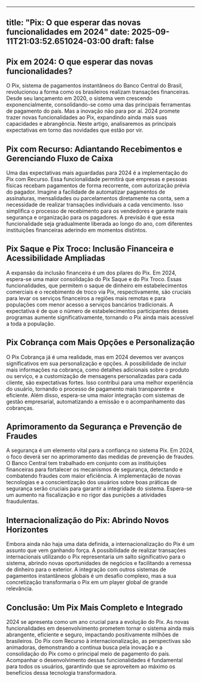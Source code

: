 
---
title: "Pix: O que esperar das novas funcionalidades em 2024"
date: 2025-09-11T21:03:52.651024-03:00
draft: false
---

## Pix em 2024: O que esperar das novas funcionalidades?

O Pix, sistema de pagamentos instantâneos do Banco Central do Brasil, revolucionou a forma como os brasileiros realizam transações financeiras.  Desde seu lançamento em 2020, o sistema vem crescendo exponencialmente, consolidando-se como uma das principais ferramentas de pagamento do país.  Mas a inovação não para por aí.  2024 promete trazer novas funcionalidades ao Pix, expandindo ainda mais suas capacidades e abrangência.  Neste artigo, analisaremos as principais expectativas em torno das novidades que estão por vir.

## Pix com Recurso: Adiantando Recebimentos e Gerenciando Fluxo de Caixa

Uma das expectativas mais aguardadas para 2024 é a implementação do Pix com Recurso.  Essa funcionalidade permitirá que empresas e pessoas físicas recebam pagamentos de forma recorrente, com autorização prévia do pagador.  Imagine a facilidade de automatizar pagamentos de assinaturas, mensalidades ou parcelamentos diretamente na conta, sem a necessidade de realizar transações individuais a cada vencimento.  Isso simplifica o processo de recebimento para os vendedores e garante mais segurança e organização para os pagadores. A previsão é que essa funcionalidade seja gradualmente liberada ao longo do ano, com diferentes instituições financeiras aderindo em momentos distintos.

## Pix Saque e Pix Troco: Inclusão Financeira e Acessibilidade Ampliadas

A expansão da inclusão financeira é um dos pilares do Pix.  Em 2024, espera-se uma maior consolidação do Pix Saque e do Pix Troco.  Essas funcionalidades, que permitem o saque de dinheiro em estabelecimentos comerciais e o recebimento de troco via Pix, respectivamente, são cruciais para levar os serviços financeiros a regiões mais remotas e para populações com menor acesso a serviços bancários tradicionais.  A expectativa é de que o número de estabelecimentos participantes desses programas aumente significativamente, tornando o Pix ainda mais acessível a toda a população.

## Pix Cobrança com Mais Opções e Personalização

O Pix Cobrança já é uma realidade, mas em 2024 devemos ver avanços significativos em sua personalização e opções.  A possibilidade de incluir mais informações na cobrança, como detalhes adicionais sobre o produto ou serviço, e a customização de mensagens personalizadas para cada cliente, são expectativas fortes. Isso contribui para uma melhor experiência do usuário, tornando o processo de pagamento mais transparente e eficiente. Além disso, espera-se uma maior integração com sistemas de gestão empresarial, automatizando a emissão e o acompanhamento das cobranças.

## Aprimoramento da Segurança e Prevenção de Fraudes

A segurança é um elemento vital para a confiança no sistema Pix.  Em 2024,  o foco deverá ser no aprimoramento das medidas de prevenção de fraudes.  O Banco Central tem trabalhado em conjunto com as instituições financeiras para fortalecer os mecanismos de segurança, detectando e combatendo fraudes com maior eficiência.  A implementação de novas tecnologias e a conscientização dos usuários sobre boas práticas de segurança serão cruciais para garantir a integridade do sistema. Espera-se um aumento na fiscalização e no rigor das punições a atividades fraudulentas.

## Internacionalização do Pix: Abrindo Novos Horizontes

Embora ainda não haja uma data definida, a internacionalização do Pix é um assunto que vem ganhando força. A possibilidade de realizar transações internacionais utilizando o Pix representaria um salto significativo para o sistema, abrindo novas oportunidades de negócios e facilitando a remessa de dinheiro para o exterior.  A integração com outros sistemas de pagamentos instantâneos globais é um desafio complexo, mas a sua concretização transformaria o Pix em um player global de grande relevância.

## Conclusão: Um Pix Mais Completo e Integrado

2024 se apresenta como um ano crucial para a evolução do Pix.  As novas funcionalidades em desenvolvimento prometem tornar o sistema ainda mais abrangente, eficiente e seguro, impactando positivamente milhões de brasileiros.  Do Pix com Recurso à internacionalização, as perspectivas são animadoras, demonstrando a contínua busca pela inovação e a consolidação do Pix como o principal meio de pagamento do país.  Acompanhar o desenvolvimento dessas funcionalidades é fundamental para todos os usuários, garantindo que se aproveitem ao máximo os benefícios dessa tecnologia transformadora.
